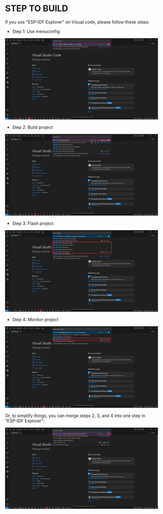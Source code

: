 # STEP TO BUILD

If you use "ESP-IDF Explorer" on Visual code, please follow these steps:

- Step 1: Use menuconfig

![Alt text](IMAGE/menuconfig.png)

- Step 2: Build project
  
![Alt text](IMAGE/build.png)

- Step 3: Flash project

![Alt text](IMAGE/flash.png)

- Step 4: Monitor project

![Alt text](IMAGE/monitor.png)

Or, to simplify things, you can merge steps 2, 3, and 4 into one step in "ESP-IDF Explorer":

![Alt text](IMAGE/all.png )
